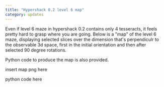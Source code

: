```yaml
---
title: "Hypershack 0.2 level 6 map"
category: updates
---
```




Even if level 6 maze in hypershack 0.2 contains only 4 tesseracts, it feels pretty hard to grasp where you are going. Below is a "map" of the level 6 maze, displaying selected slices over the dimension that's perpendiculr to the observable 3d space, first in the initial orientation and then after selected 90 degree rotations. 

Python code to produce the map is also provided.
<!--more-->

insert map png here


python code here

